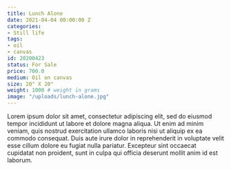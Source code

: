 ```yaml
---
title: Lunch Alone
date: 2021-04-04 00:00:00 Z
categories:
- Still life
tags:
- oil
- canvas
id: 20200423
status: For Sale
price: 700.0
medium: Oil on canvas
size: 20" X 20"
weight: 1000 # weight in grams 
image: "/uploads/lunch-alone.jpg"
---
```


Lorem ipsum dolor sit amet, consectetur adipiscing elit, sed do eiusmod tempor incididunt ut labore et dolore magna aliqua. Ut enim ad minim veniam, quis nostrud exercitation ullamco laboris nisi ut aliquip ex ea commodo consequat. Duis aute irure dolor in reprehenderit in voluptate velit esse cillum dolore eu fugiat nulla pariatur. Excepteur sint occaecat cupidatat non proident, sunt in culpa qui officia deserunt mollit anim id est laborum.